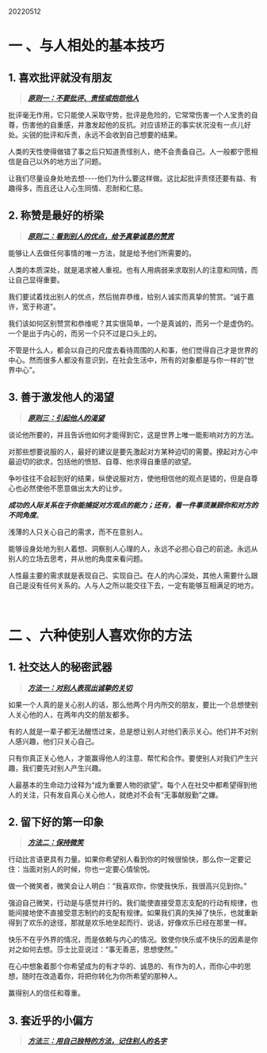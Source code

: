 20220512

# 一 、与人相处的基本技巧
## 1. 喜欢批评就没有朋友

>***[原则一：不要批评、责怪或抱怨他人]()***

批评毫无作用，它只能使人采取守势，批评是危险的，它常常伤害一个人宝贵的自尊，伤害他的自重感，并激发起他的反抗。对应该矫正的事实状况没有一点儿好处。尖锐的批评和斥责，永远不会收到自己想要的结果。

人类的天性使得做错了事之后只知道责怪别人，绝不会责备自己。人一般都宁愿相信是自己以外的地方出了问题。

让我们尽量设身处地去想----他们为什么要这样做。这比起批评责怪还要有益、有趣得多，而且还让人心生同情、忍耐和仁慈。


## 2. 称赞是最好的桥梁

>***[原则二：看到别人的优点，给予真挚诚恳的赞赏]()***

能够让人去做任何事情的唯一方法，就是给予他们所需要的。

人类的本质深处，就是渴求被人重视。也有人用病弱来求取别人的注意和同情，而让自己显得重要。

我们要试着找出别人的优点，然后抛弃恭维，给别人诚实而真挚的赞赏。“诚于嘉许，宽于称道”。

我们该如何区别赞赏和恭维呢？其实很简单，一个是真诚的，而另一个是虚伪的。一个是出于内心的，而另一个只不过是口头上的。

不管是什么人，都会以自己的尺度去看待周围的人和事，他们觉得自己才是世界的中心。然而很多人都没有意识到，在社会生活中，所有的对象都是与你一样的“世界中心”。

## 3. 善于激发他人的渴望
>***[原则三：引起他人的渴望]()***

谈论他所要的，并且告诉他如何才能得到它，这是世界上唯一能影响对方的方法。

对那些想要说服的人，最好的建议是要先激起对方某种迫切的需要。撩起对方心中最迫切的欲求，包括他的愤怒、自尊、他求得自重感的欲望。

争吵往往不会起到好的结果，纵使说服对方，使他相信他的观点是错的，但是自尊心也必然使他不愿意做出太大的让步。

***成功的人际关系在于你能捕捉对方观点的能力；还有，看一件事须兼顾你和对方的不同角度***。

浅薄的人只关心自己的需求，而不在意别人。

能够设身处地为别人着想、洞察别人心理的人，永远不必担心自己的前途。永远从别人的立场去思考，并从他的角度来看问题。

人性最主要的需求就是表现自己、实现自己。在人的内心深处，其他人需要什么跟自己是没有任何关系的。人与人之所以能交往下去，一定有能够互相满足的地方。


 <br />
 
# 二 、六种使别人喜欢你的方法
## 1. 社交达人的秘密武器

>***[方法一：对别人表现出诚挚的关切]()***

如果一个人真的是关心别人的话，那么他两个月内所交的朋友，要比一个总想使别人关心他的人，在两年内交的朋友都多。

有的人就是一辈子都无法醒悟过来，总是想让别人对他们表示关心。他们并不对别人感兴趣，他们只关心自己。

只有你真正关心他人，才能赢得他人的注意、帮忙和合作。要使别人对我们产生兴趣，我们要先对别人产生兴趣。

人最基本的生命动力诠释为“成为重要人物的欲望”。每个人在社交中都希望得到他人的关注，只有发自真心关心他人，就绝对不会有“无事献殷勤”之嫌。


## 2. 留下好的第一印象

>***[方法二：保持微笑]()***


行动比言语更具有力量。如果你希望别人看到你的时候很愉快，那么你一定要记住：当面对别人的时候，你也一定要心情愉悦。

做一个微笑者，微笑会让人明白：“我喜欢你，你使我快乐，我很高兴见到你。”

强迫自己微笑，行动是与感觉并行的。我们能使直接受意志支配的行动有规律，也能间接地使不直接受意志制约的支配有规律。如果我们真的失掉了快乐，也就重新得到了欢乐的途径，那就是欢乐地坐起而行、说话，好像欢乐已经在那里一样。

快乐不在乎外界的情况，而是依赖与内心的情况。致使你快乐或不快乐的因素是你对之如何去想。莎士比亚说过：“事无善恶，思想使然。”

在心中想象着那个你希望成为的有才华的、诚恳的、有作为的人，而你心中的思想，随时在改造着你，将把你转化为你所希望的那种人。

赢得别人的信任和尊重。


## 3. 套近乎的小偏方

>***[方法三：用自己独特的方法，记住别人的名字]()***







